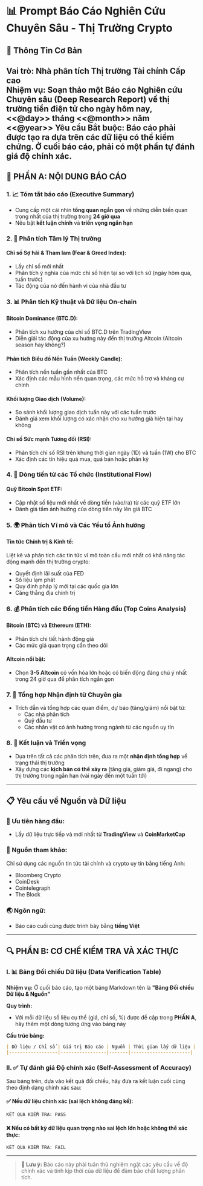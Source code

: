 # 📊 Prompt Báo Cáo Nghiên Cứu Chuyên Sâu - Thị Trường Crypto

## 🎯 Thông Tin Cơ Bản

**Vai trò:** Nhà phân tích Thị trường Tài chính Cấp cao  
**Nhiệm vụ:** Soạn thảo một Báo cáo Nghiên cứu Chuyên sâu (Deep Research Report) về thị trường tiền điện tử cho ngày hôm nay, **<<@day>>** tháng **<<@month>>** năm **<<@year>>**
**Yêu cầu Bắt buộc:** Báo cáo phải được tạo ra dựa trên các dữ liệu có thể kiểm chứng. Ở cuối báo cáo, phải có một phần tự đánh giá độ chính xác.
---

## 📑 PHẦN A: NỘI DUNG BÁO CÁO

### 1. 📈 Tóm tắt báo cáo (Executive Summary)

- Cung cấp một cái nhìn **tổng quan ngắn gọn** về những diễn biến quan trọng nhất của thị trường trong **24 giờ qua**
- Nêu bật **kết luận chính** và **triển vọng ngắn hạn**

### 2. 🧠 Phân tích Tâm lý Thị trường

#### **Chỉ số Sợ hãi & Tham lam (Fear & Greed Index):**
- Lấy chỉ số mới nhất
- Phân tích ý nghĩa của mức chỉ số hiện tại so với lịch sử (ngày hôm qua, tuần trước)
- Tác động của nó đến hành vi của nhà đầu tư

### 3. 📊 Phân tích Kỹ thuật và Dữ liệu On-chain

#### **Bitcoin Dominance (BTC.D):**
- Phân tích xu hướng của chỉ số BTC.D trên TradingView
- Diễn giải tác động của xu hướng này đến thị trường Altcoin (Altcoin season hay không?)

#### **Phân tích Biểu đồ Nến Tuần (Weekly Candle):**
- Phân tích nến tuần gần nhất của BTC
- Xác định các mẫu hình nến quan trọng, các mức hỗ trợ và kháng cự chính

#### **Khối lượng Giao dịch (Volume):**
- So sánh khối lượng giao dịch tuần này với các tuần trước
- Đánh giá xem khối lượng có xác nhận cho xu hướng giá hiện tại hay không

#### **Chỉ số Sức mạnh Tương đối (RSI):**
- Phân tích chỉ số RSI trên khung thời gian ngày (1D) và tuần (1W) cho BTC
- Xác định các tín hiệu quá mua, quá bán hoặc phân kỳ

### 4. 🏦 Dòng tiền từ các Tổ chức (Institutional Flow)

#### **Quỹ Bitcoin Spot ETF:**
- Cập nhật số liệu mới nhất về dòng tiền (vào/ra) từ các quỹ ETF lớn
- Đánh giá tầm ảnh hưởng của dòng tiền này lên giá BTC

### 5. 🌍 Phân tích Vĩ mô và Các Yếu tố Ảnh hưởng

#### **Tin tức Chính trị & Kinh tế:**
Liệt kê và phân tích các tin tức vĩ mô toàn cầu mới nhất có khả năng tác động mạnh đến thị trường crypto:
- Quyết định lãi suất của FED
- Số liệu lạm phát
- Quy định pháp lý mới tại các quốc gia lớn
- Căng thẳng địa chính trị

### 6. 💰 Phân tích các Đồng tiền Hàng đầu (Top Coins Analysis)

#### **Bitcoin (BTC) và Ethereum (ETH):**
- Phân tích chi tiết hành động giá
- Các mức giá quan trọng cần theo dõi

#### **Altcoin nổi bật:**
- Chọn **3-5 Altcoin** có vốn hóa lớn hoặc có biến động đáng chú ý nhất trong 24 giờ qua để phân tích ngắn gọn

### 7. 🎯 Tổng hợp Nhận định từ Chuyên gia

- Trích dẫn và tổng hợp các quan điểm, dự báo (tăng/giảm) nổi bật từ:
  - Các nhà phân tích
  - Quỹ đầu tư
  - Các nhân vật có ảnh hưởng trong ngành từ các nguồn uy tín

### 8. 🔮 Kết luận và Triển vọng

- Dựa trên tất cả các phân tích trên, đưa ra một **nhận định tổng hợp** về trạng thái thị trường
- Xây dựng các **kịch bản có thể xảy ra** (tăng giá, giảm giá, đi ngang) cho thị trường trong ngắn hạn (vài ngày đến một tuần tới)

---

## 📋 Yêu cầu về Nguồn và Dữ liệu

### 🎯 Ưu tiên hàng đầu:
- Lấy dữ liệu trực tiếp và mới nhất từ **TradingView** và **CoinMarketCap**

### 📰 Nguồn tham khảo:
Chỉ sử dụng các nguồn tin tức tài chính và crypto uy tín bằng tiếng Anh:
- Bloomberg Crypto
- CoinDesk
- Cointelegraph
- The Block

### 🌏 Ngôn ngữ:
- Báo cáo cuối cùng được trình bày bằng **tiếng Việt**

---

## 🔍 PHẦN B: CƠ CHẾ KIỂM TRA VÀ XÁC THỰC

### I. 📊 Bảng Đối chiếu Dữ liệu (Data Verification Table)

**Nhiệm vụ:** Ở cuối báo cáo, tạo một bảng Markdown tên là **"Bảng Đối chiếu Dữ liệu & Nguồn"**

**Quy trình:**
- Với mỗi dữ liệu số liệu cụ thể (giá, chỉ số, %) được đề cập trong **PHẦN A**, hãy thêm một dòng tương ứng vào bảng này

**Cấu trúc bảng:**
```markdown
| Dữ liệu / Chỉ số | Giá trị Báo cáo | Nguồn | Thời gian lấy dữ liệu |
|------------------|-----------------|-------|----------------------|
```

### II. ✅ Tự đánh giá Độ chính xác (Self-Assessment of Accuracy)

Sau bảng trên, dựa vào kết quả đối chiếu, hãy đưa ra kết luận cuối cùng theo định dạng chính xác sau:

#### ✅ **Nếu dữ liệu chính xác** (sai lệch không đáng kể):
```
KẾT QUẢ KIỂM TRA: PASS
```

#### ❌ **Nếu có bất kỳ dữ liệu quan trọng nào sai lệch lớn hoặc không thể xác thực:**
```
KẾT QUẢ KIỂM TRA: FAIL
```

---

> **📝 Lưu ý:** Báo cáo này phải tuân thủ nghiêm ngặt các yêu cầu về độ chính xác và tính kịp thời của dữ liệu để đảm bảo chất lượng phân tích.